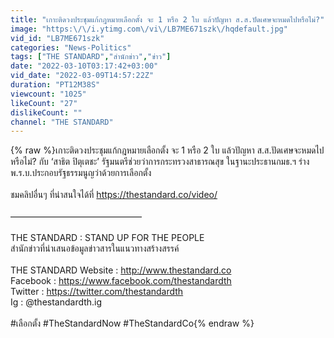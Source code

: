 ```yaml
---
title: "เกาะติดวงประชุมแก้กฎหมายเลือกตั้ง จะ 1 หรือ 2 ใบ แล้วปัญหา ส.ส.ปัดเศษจะหมดไปหรือไม่?"
image: "https:\/\/i.ytimg.com\/vi\/LB7ME671szk\/hqdefault.jpg"
vid_id: "LB7ME671szk"
categories: "News-Politics"
tags: ["THE STANDARD","สำนักข่าว","ข่าว"]
date: "2022-03-10T03:17:42+03:00"
vid_date: "2022-03-09T14:57:22Z"
duration: "PT12M38S"
viewcount: "1025"
likeCount: "27"
dislikeCount: ""
channel: "THE STANDARD"
---
```

{% raw %}เกาะติดวงประชุมแก้กฎหมายเลือกตั้ง จะ 1 หรือ 2 ใบ แล้วปัญหา ส.ส.ปัดเศษจะหมดไปหรือไม่? กับ ‘สาธิต ปิตุเตชะ’ รัฐมนตรีช่วยว่าการกระทรวงสาธารณสุข ในฐานะประธานกมธ.ฯ ร่าง พ.ร.บ.ประกอบรัฐธรรมนูญว่าด้วยการเลือกตั้ง <br /><br />ชมคลิปอื่นๆ ที่น่าสนใจได้ที่ <a rel="nofollow" target="blank" href="https://thestandard.co/video/">https://thestandard.co/video/</a><br /><br />———————————————<br /><br />THE STANDARD : STAND UP FOR THE PEOPLE<br />สำนักข่าวที่นำเสนอข้อมูลข่าวสารในแนวทางสร้างสรรค์<br /><br />THE STANDARD Website : <a rel="nofollow" target="blank" href="http://www.thestandard.co">http://www.thestandard.co</a><br />Facebook : <a rel="nofollow" target="blank" href="https://www.facebook.com/thestandardth">https://www.facebook.com/thestandardth</a><br />Twitter : <a rel="nofollow" target="blank" href="https://twitter.com/thestandardth">https://twitter.com/thestandardth</a><br />Ig : @thestandardth.ig<br /><br />#เลือกตั้ง #TheStandardNow #TheStandardCo{% endraw %}
